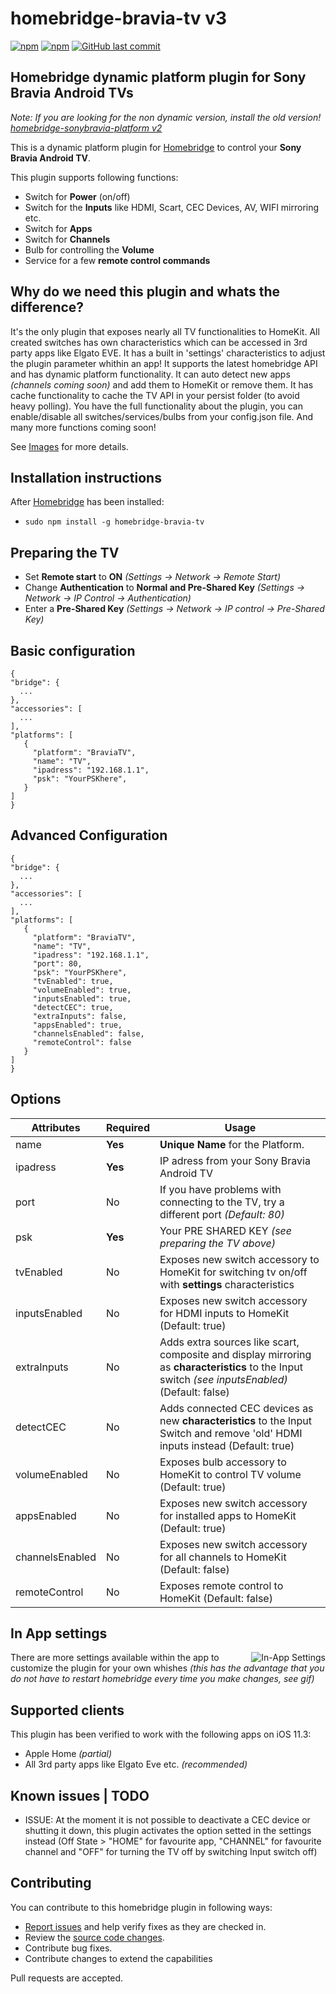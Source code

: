 # homebridge-bravia-tv v3

[![npm](https://img.shields.io/npm/v/homebridge-bravia-tv.svg?style=flat-square)](https://www.npmjs.com/package/homebridge-bravia-tv)
[![npm](https://img.shields.io/npm/dt/homebridge-bravia-tv.svg?style=flat-square)](https://www.npmjs.com/package/homebridge-bravia-tv)
[![GitHub last commit](https://img.shields.io/github/last-commit/SeydX/homebridge-bravia-tv.svg?style=flat-square)](https://github.com/SeydX/homebridge-bravia-tv)

## Homebridge dynamic platform plugin for Sony Bravia Android TVs
_Note: If you are looking for the non dynamic version, install the old version! [homebridge-sonybravia-platform v2](https://github.com/SeydX/homebridge-sonybravia-platform)_ 


This is a dynamic platform plugin for [Homebridge](https://github.com/nfarina/homebridge) to control your **Sony Bravia Android TV**. 

This plugin supports following functions:

- Switch for **Power** (on/off)
- Switch for the **Inputs** like HDMI, Scart, CEC Devices, AV, WIFI mirroring etc.
- Switch for **Apps**
- Switch for **Channels**
- Bulb for controlling the **Volume**
- Service for a few **remote control commands**

## Why do we need this plugin and whats the difference?

It's the only plugin that exposes nearly all TV functionalities to HomeKit. All created switches has own characteristics which can be accessed in 3rd party apps like Elgato EVE. It has a built in 'settings' characteristics to adjust the plugin parameter whithin an app! It supports the latest homebridge API and has dynamic platform functionality. It can auto detect new apps _(channels coming soon)_ and add them to HomeKit or remove them. It has cache functionality to cache the TV API in your persist folder (to avoid heavy polling). You have the full functionality about the plugin, you can enable/disable all switches/services/bulbs from your config.json file. And many more functions coming soon!

See [Images](https://github.com/SeydX/homebridge-bravia-tv/tree/master/images/) for more details.

## Installation instructions

After [Homebridge](https://github.com/nfarina/homebridge) has been installed:

-  ```sudo npm install -g homebridge-bravia-tv```

## Preparing the TV

- Set **Remote start** to **ON** _(Settings -> Network -> Remote Start)_
- Change **Authentication** to **Normal and Pre-Shared Key** _(Settings -> Network -> IP Control -> Authentication)_
- Enter a **Pre-Shared Key** _(Settings -> Network -> IP control -> Pre-Shared Key)_

## Basic configuration

 ```
{
 "bridge": {
   ...
},
 "accessories": [
   ...
],
 "platforms": [
    {
      "platform": "BraviaTV",
      "name": "TV",
      "ipadress": "192.168.1.1",
      "psk": "YourPSKhere",
    }
]
}
 ```

## Advanced Configuration

 ```
{
 "bridge": {
   ...
},
 "accessories": [
   ...
],
 "platforms": [
    {
      "platform": "BraviaTV",
      "name": "TV",
      "ipadress": "192.168.1.1",
      "port": 80,
      "psk": "YourPSKhere",
      "tvEnabled": true,
      "volumeEnabled": true,
      "inputsEnabled": true,
      "detectCEC": true,
      "extraInputs": false,
      "appsEnabled": true,
      "channelsEnabled": false,
      "remoteControl": false
    }
]
}
 ```

## Options

| **Attributes** | **Required** | **Usage** |
|------------|----------|-------|
| name | **Yes** | **Unique Name** for the Platform.   |
| ipadress | **Yes** | IP adress from your Sony Bravia Android TV |
| port | No | If you have problems with connecting to the TV, try a different port _(Default: 80)_ |
| psk | **Yes** | Your PRE SHARED KEY _(see preparing the TV above)_ |
| tvEnabled | No | Exposes new switch accessory to HomeKit for switching tv on/off with **settings** characteristics |
| inputsEnabled | No | Exposes new switch accessory for HDMI inputs to HomeKit (Default: true) |
| extraInputs | No | Adds extra sources like scart, composite and display mirroring as **characteristics** to the Input switch _(see inputsEnabled)_ (Default: false) |
| detectCEC | No | Adds connected CEC devices as new **characteristics** to the Input Switch and remove 'old' HDMI inputs instead (Default: true) |
| volumeEnabled | No | Exposes bulb accessory to HomeKit to control TV volume (Default: true) |
| appsEnabled | No | Exposes new switch accessory for installed apps to HomeKit (Default: true) |
| channelsEnabled | No | Exposes new switch accessory for all channels to HomeKit (Default: false) |
| remoteControl | No | Exposes remote control to HomeKit (Default: false) |

## In App settings

<img src="https://media.giphy.com/media/1wXb7uG0vdsnoN8eAX/giphy.gif" align="right" alt="In-App Settings">

There are more settings available within the app to customize the plugin for your own whishes _(this has the advantage that you do not have to restart homebridge every time you make changes, see gif)_

## Supported clients

This plugin has been verified to work with the following apps on iOS 11.3:

* Apple Home _(partial)_
* All 3rd party apps like Elgato Eve etc. _(recommended)_


## Known issues | TODO

- ISSUE: At the moment it is not possible to deactivate a CEC device or shutting it down, this plugin activates the option setted in the settings instead (Off State > "HOME" for favourite app, "CHANNEL" for favourite channel and "OFF" for turning the TV off by switching Input switch off)


## Contributing

You can contribute to this homebridge plugin in following ways:

- [Report issues](https://github.com/SeydX/homebridge-bravia-tv/issues) and help verify fixes as they are checked in.
- Review the [source code changes](https://github.com/SeydX/homebridge-bravia-tv/pulls).
- Contribute bug fixes.
- Contribute changes to extend the capabilities

Pull requests are accepted.

